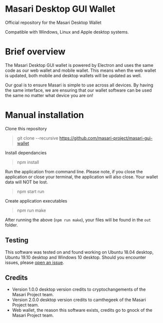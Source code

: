 # Masari Desktop GUI Wallet

Official repository for the Masari Desktop Wallet

Compatible with Windows, Linux and Apple desktop systems.

# Brief overview
The Masari Desktop GUI wallet is powered by Electron and uses the same code as our web wallet and mobile wallet. This means when the web wallet is updated, both mobile and desktop wallets will be updated as well.

Our goal is to ensure Masari is simple to use across all devices. By having the same interface, we are ensuring that our wallet software can be used the same no matter what device you are on!

# Manual installation

Clone this repository
> git clone --recursive https://github.com/masari-project/masari-gui-wallet

Install dependancies
> npm install

Run the application from command line. Please note, if you close the application or close your terminal, the application will also close. Your wallet data will NOT be lost.
> npm start run

Create application executables
> npm run make

After running the above (`npm run make`), your files will be found in the `out` folder.

## Testing
This software was tested on and found working on Ubuntu 18.04 desktop, Ubuntu 19.10 desktop and Windows 10 desktop. Should you encounter issues, please [open an issue](https://github.com/masari-project/masari-gui-wallet/issues). 

## Credits
- Version 1.0.0 desktop version credits to cryptochangements of the Masari Project team.
- Version 2.0.0 desktop version credits to camthegeek of the Masari Project team.
- Web wallet, the reason this software exists, credits go to gnock of the Masari Project team.
